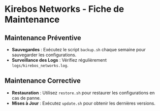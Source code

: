 # Kirebos Networks - Fiche de Maintenance

## Maintenance Préventive
- **Sauvegardes** : Exécutez le script `backup.sh` chaque semaine pour sauvegarder les configurations.
- **Surveillance des Logs** : Vérifiez régulièrement `logs/kirebos_networks.log`.

## Maintenance Corrective
- **Restauration** : Utilisez `restore.sh` pour restaurer les configurations en cas de panne.
- **Mises à Jour** : Exécutez `update.sh` pour obtenir les dernières versions.
